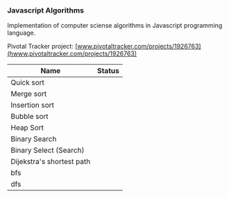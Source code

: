 ### Javascript Algorithms

Implementation of computer sciense algorithms in Javascript programming language.

Pivotal Tracker project: [www.pivotaltracker.com/projects/1926763](hwww.pivotaltracker.com/projects/1926763)

| **Name** | **Status** |
|----------|-------|
|  Quick sort  |   |
|  Merge sort  |   |
|  Insertion sort |   |
|  Bubble sort |   |
|  Heap Sort |   |
|  Binary Search |   |
|  Binary Select (Search) |   |
|  Dijekstra's shortest path  |   |
|  bfs  |   |
|  dfs  |   |
